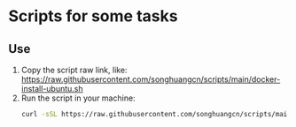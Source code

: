 # Scripts for some tasks

## Use

1. Copy the script raw link, like: https://raw.githubusercontent.com/songhuangcn/scripts/main/docker-install-ubuntu.sh
2. Run the script in your machine: 
    ```sh
    curl -sSL https://raw.githubusercontent.com/songhuangcn/scripts/main/docker-install-ubuntu.sh | bash
    ```
